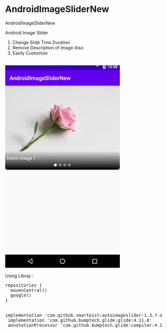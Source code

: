 # AndroidImageSliderNew
AndroidImageSliderNew

Android Image Slider<br>
1. Change Slide Time Duration<br>
2. Remove Description of Image Also<br>
3. Easily Customize

<br>
<img src="https://github.com/hackstarsj/AndroidImageSliderNew/blob/master/imgg.PNG?raw=true"/>

Using Libray :     


<pre>
repositories {
  mavenCentral()
  google()
}


implementation 'com.github.smarteist:autoimageslider:1.3.7-appcompat'
 implementation 'com.github.bumptech.glide:glide:4.11.0'
 annotationProcessor 'com.github.bumptech.glide:compiler:4.11.0'
</pre>

